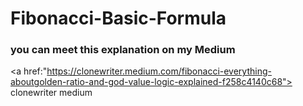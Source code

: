 # Fibonacci-Basic-Formula

<h3>you can meet this explanation on my Medium</h3>

<a href:"https://clonewriter.medium.com/fibonacci-everything-aboutgolden-ratio-and-god-value-logic-explained-f258c4140c68"> clonewriter medium</a>
